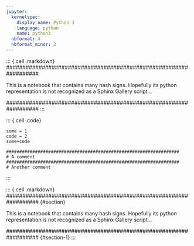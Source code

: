 ```yaml
---
jupyter:
  kernelspec:
    display_name: Python 3
    language: python
    name: python3
  nbformat: 4
  nbformat_minor: 2
---
```


::: {.cell .markdown}
################################################################## 

This is a notebook that contains many hash signs.
Hopefully its python representation is not recognized as a Sphinx Gallery script\...

################################################################## 
:::

::: {.cell .code}
``` {.python}
some = 1
code = 2
some+code

##################################################################
# A comment
##################################################################
# Another comment
```
:::

::: {.cell .markdown}
##################################################################  {#section}

This is a notebook that contains many hash signs.
Hopefully its python representation is not recognized as a Sphinx Gallery script\...

##################################################################  {#section-1}
:::
